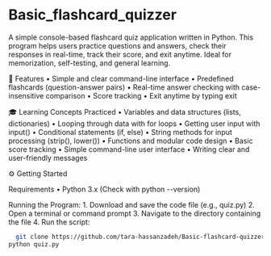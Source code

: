 # Basic_flashcard_quizzer
A simple console-based flashcard quiz application written in Python. This program helps users practice questions and answers, check their responses in real-time, track their score, and exit anytime. Ideal for memorization, self-testing, and general learning.


🚀 Features
	•	Simple and clear command-line interface
	•	Predefined flashcards (question-answer pairs)
	•	Real-time answer checking with case-insensitive comparison
	•	Score tracking
	•	Exit anytime by typing exit


 🎓 Learning Concepts Practiced
	•	Variables and data structures (lists, dictionaries)
	•	Looping through data with for loops
	•	Getting user input with input()
	•	Conditional statements (if, else)
	•	String methods for input processing (strip(), lower())
	•	Functions and modular code design
	•	Basic score tracking
	•	Simple command-line user interface
	•	Writing clear and user-friendly messages


 ⚙️ Getting Started

Requirements
	•	Python 3.x (Check with python --version)
 
 Running the Program:
	1.	Download and save the code file (e.g., quiz.py)
	2.	Open a terminal or command prompt
	3.	Navigate to the directory containing the file
  4.  Run the script:
  ``` bash
    git clone https://github.com/tara-hassanzadeh/Basic-flashcard-quizzer.git
  python quiz.py
